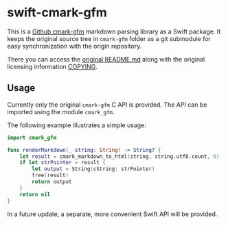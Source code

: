 # swift-cmark-gfm

This is a [Github cmark-gfm](https://github.com/github/cmark-gfm) markdown parsing library as a Swift package. It keeps the original source tree in `cmark-gfm` folder as a git submodule for easy synchronization with the origin repository.  

There you can access the [original README.md](./cmark-gfm/README.md) along with the original licensing information [COPYING](./cmark-gfm/COPYING).

## Usage

Currently only the original `cmark-gfm` C API is provided. The API can be imported using the module `cmark_gfm`.

The following example illustrates a simple usage:

```swift
import cmark_gfm

func renderMarkdown(_ string: String) -> String? {
    let result = cmark_markdown_to_html(string, string.utf8.count, 0)
    if let strPointer = result {
        let output = String(cString: strPointer)
        free(result)
        return output
    }
    return nil
}
```

In a future update, a separate, more convenient Swift API will be provided.
